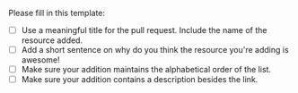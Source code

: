 Please fill in this template:

- [ ] Use a meaningful title for the pull request. Include the name of the resource added.
- [ ] Add a short sentence on why do you think the resource you're adding is awesome!
- [ ] Make sure your addition maintains the alphabetical order of the list.
- [ ] Make sure your addition contains a description besides the link.
